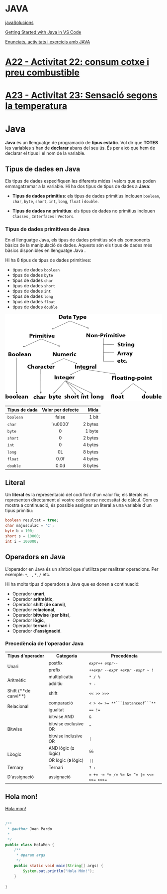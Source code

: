 # JAVA


[javaSolucions](https://github.com/joanpardogine/javaSolucions)

[Getting Started with Java in VS Code](https://code.visualstudio.com/docs/java/java-tutorial)

[Enunciats, activitats i exercicis amb JAVA](https://docs.google.com/document/d/16LS34amjFw8euDG_pULGB0pzCmT_zRGDVfr8QhrSUas)


# [**A22** - Activitat 22: consum cotxe i preu combustible](./MP03-UF04-A22.md)

# [**A23** - Activitat 23: Sensació segons la temperatura](./MP03-UF04-A23.md)



# Java

**Java** és un llenguatge de programació de **tipus estàtic**. Vol dir que **TOTES** les variables s'han de **declarar** abans del seu ús. És per això que hem de declarar el tipus i el nom de la variable.


## Tipus de dades en Java

Els tipus de dades especifiquen les diferents mides i valors que es poden emmagatzemar a la variable. Hi ha dos tipus de tipus de dades a **Java**:

* **Tipus de dades primitius**: els tipus de dades primitius inclouen ```boolean```, ```char```, ```byte```, ```short```, ```int```, ```long```, ```float``` i ```double```.

* **Tipus de dades no primitius**: els tipus de dades no primitius inclouen ```Classes``` , ```Interfaces``` i ```Vectors```.

### Tipus de dades primitives de Java
En el llenguatge Java, els tipus de dades primitius són els components bàsics de la manipulació de dades. Aquests són els tipus de dades més bàsics disponibles en llenguatge Java .


Hi ha 8 tipus de tipus de dades primitives:

* tipus de dades ```boolean```
* tipus de dades ```byte```
* tipus de dades ```char```
* tipus de dades ```short```
* tipus de dades ```int```
* tipus de dades ```long```
* tipus de dades ```float```
* tipus de dades ```double```

![java-data-types.png](./img/java-data-types.png)

|Tipus de dada|Valor per defecte|Mida|
|:----|:----:|----:|
|```boolean```|false|1 bit|
|```char```|'\u0000'|2 bytes|
|```byte```|0|1 byte|
|```short```|0|2 bytes|
|```int```|0|4 bytes|
|```long```|0L|8 bytes|
|```float```|0.0f|	4 bytes|
|```double```|0.0d|	8 bytes|

## Literal

Un **literal** és la representació del codi font d'un valor fix; els literals es representen directament al vostre codi sense necessitat de càlcul. Com es mostra a continuació, és possible assignar un literal a una variable d'un tipus primitiu:

```java
boolean resultat = true;
char majusculaC = 'C';
byte b = 100;
short s = 10000;
int i = 100000;
```

## Operadors en Java

L'operador en Java és un símbol que s'utilitza per realitzar operacions.
Per exemple: ```+```, ```-```, ```*```, ```/``` etc.

Hi ha molts tipus d'operadors a Java que es donen a continuació:

* Operador **unari**,
* Operador **aritmètic**,
* Operador **shift** (**de canvi**),
* Operador **relacional**,
* Operador **bitwise** (**per bits**),
* Operador **lògic**,
* Operador **ternari** i
* Operador d'**assignació**.

### Precedència de l'operador Java

<table class="alt">
<tbody><tr><th>Tipus d'operador</th><th>Categoria</th><th>Precedència</th></tr>
<tr>
<td rowspan="2">Unari</td><td>postfix</td><td><code><em>expr</em>++ <em>expr</em>--</code></td>
</tr>
<tr>
<td>prefix</td><td headers="precedence"><code>++<em>expr</em> --<em>expr</em> +<em>expr</em> -<em>expr</em> ~ !</code></td>
</tr>
<tr>
<td rowspan="2">Aritmètic</td><td>multiplicatiu</td><td headers="precedence"><code>* / %</code></td>
</tr>
<tr>
<td>additiu</td><td headers="precedence"><code>+ -</code></td>
</tr>
<tr>
<td>Shift (**de canvi**)</td><td>shift</td><td headers="precedence"><code>&lt;&lt; &gt;&gt; &gt;&gt;&gt;</code></td>
</tr>
<tr>
<td rowspan="2">Relacional</td><td>comparació</td><td headers="precedence"><code>&lt; &gt; &lt;= &gt;= **```instanceof```**</code></td>
</tr>
<tr>
<td>igualtat</td><td headers="precedence"><code>== !=</code></td>
</tr>
<tr>
<td rowspan="3">Bitwise</td><td>bitwise AND</td><td headers="precedence"><code>&amp;</code></td>
</tr>
<tr>
<td>bitwise exclusive OR</td><td headers="precedence"><code>^</code></td>
</tr>
<tr>
<td>bitwise inclusive OR</td><td headers="precedence"><code>|</code></td>
</tr>
<tr>
<td rowspan="2">Lòogic</td><td>AND lògic (<code><b>I</b></code> lògic)</td><td headers="precedence"><code>&amp;&amp;</code></td>
</tr>
<tr>
<td>OR lògic (<code><b>O</b></code> lògic)</td><td headers="precedence"><code>||</code></td>
</tr>
<tr>
<td>Ternary</td><td>Ternari</td><td headers="precedence"><code>? :</code></td>
</tr>
<tr>
<td>D'assignació</td><td>assignació</td><td headers="precedence"><code>= += -= *= /= %= &amp;= ^= |= &lt;&lt;= &gt;&gt;= &gt;&gt;&gt;=</code></td>
</tr>
</tbody></table>

## Hola mon!

[Hola mon!](./00-teoria/src/t01Holamon/HolaMon.java)


```java

/**
 * @author Joan Pardo
 *
 */
public class HolaMon {
    /**
     * @param args
     */
    public static void main(String[] args) {
        System.out.println("Hola Món!");
    }

}


```

<!-- ![images](./img/java-data-types.png)


[A_Teoria_02_equals_boolean](./src/teoria/A_Teoria_02_equals_boolean.java) -->